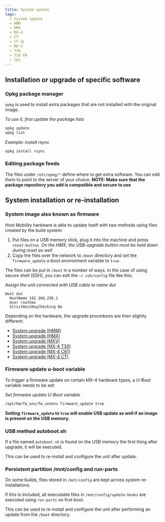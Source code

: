 ```yaml
---
title: System update
tags:
  - System update
  - HMM
  - HMX
  - MX-4
  - CT
  - CT GL
  - MX-V
  - T30
  - T30 FR
  - C61
---
```


##  Installation or upgrade of specific software

###  Opkg package manager

`opkg` is used  to install extra packages that are not installed with the original image.

*To use it, first update the package lists*
```bash
opkg update
opkg list
```

*Example: install rsync*
```bash
opkg install rsync
```

### Editing package feeds

The files under `/etc/opkg/*` define where to get extra software. You can edit them to point to the server of your choice.
**NOTE: Make sure that the package repository you add is compatible and secure to use**

## System installation or re-installation

### System image also known as firmware

Host Mobility hardware is able to update itself with two methods using files created by the build system:

1. Put files on a USB memory stick, plug it into the machine and press `reset-button`. *On the HMX, the USB-upgrade button must be held down during reset as well*
2. Copy the files over the network to `/boot` directory and set the `firmware_update` u-boot environment variable to `true`

The files can be put in `/boot` in a number of ways. In the case of using secure shell (SSH), you can edit the `~/.ssh/config` file like this:

*Assign the unit connected with USB cable to name dut*
```
Host dut
  HostName 192.168.250.1
  User roothmx
  StrictHostKeyChecking No
```

Depending on the hardware, the upgrade procedures are then slightly different:

* [System upgrade (HMM)](hmm/update.md)
* [System upgrade (HMX)](hmx/update.md)
* [System upgrade (MXV)](mxv/update.md)
* [System upgrade (MX-4 T30)](mx4/t30/update.md)
* [System upgrade (MX-4 C61)](mx4/c61/update.md)
* [System upgrade (MX-4 CT)](mx4/ct/update.md)

### Firmware update u-boot variable

To trigger a firmware update on certain MX-4 hardware types, a U-Boot variable needs to be set:

*Set firmware update U-Boot variable*
```bash
/opt/hm/fw_env/fw_setenv firmware_update true
```

**Setting `firmware_update` to `true` will enable USB update as well if an image is present on the USB memory.**

### USB method autoboot.sh

If a file named `autoboot.sh` is found on the USB memory the first thing after upgrade, it will be executed.

This can be used to re-install and configure the unit after update.

### Persistent partition /mnt/config and run-parts

On some builds, files stored in `/mnt/config` are kept across system re-installations.

If this is included, all executable files in `/mnt/config/update-hooks` are executed using `run-parts` on first boot.

This can be used to re-install and configure the unit after performing an update from the `/boot` directory.
